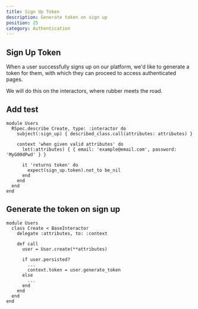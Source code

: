 ```yaml
---
title: Sign Up Token
description: Generate token on sign up
position: 25
category: Authentication
---
```


## Sign Up Token

When a user successfully signs up on our platform, we'd like to generate a token for them, with which they can proceed to access authenticated pages.

We will do this on the interactors, where rubber meets the road.

## Add test

```ruby[spec/interactors/users/create_spec.rb]
module Users
  RSpec.describe Create, type: :interactor do
    subject(:sign_up) { described_class.call(attributes: attributes) }

    context 'when given valid attributes' do
      let(:attributes) { { email: 'example@email.com', password: 'MyG00dPwd' } }

      it 'returns token' do
        expect(sign_up.token).not_to be_nil
      end
    end
  end
end
```

## Generate the token on sign up

```ruby[app/interactors/users/create.rb]
module Users
  class Create < BaseInteractor
    delegate :attributes, to: :context

    def call
      user = User.create(**attributes)

      if user.persisted?
        ...
        context.token = user.generate_token
      else
        ...
      end
    end
  end
end
```
